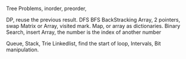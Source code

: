 Tree Problems, inorder, preorder,

DP, reuse the previous result.
DFS
BFS
BackStracking
Array, 2 pointers, swap
Matrix or Array, visited mark.
Map, or array as dictionaries.
Binary Search, insert
Array, the number is the index of another number

Queue,
Stack,
Trie
Linkedlist, find the start of loop,
Intervals,
Bit manipulation.
